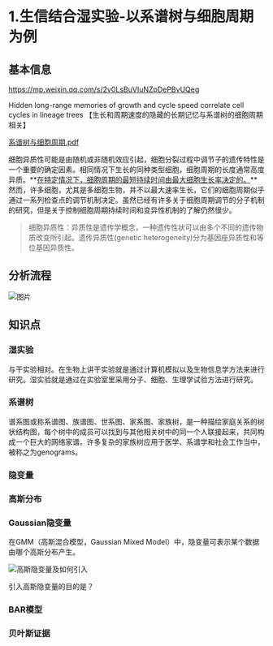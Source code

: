 # 1.生信结合湿实验-以系谱树与细胞周期为例

## 基本信息

https://mp.weixin.qq.com/s/2v0LsBuVIuNZpDePBvUQeg

Hidden long-range memories of growth and cycle speed correlate cell cycles in lineage trees 【生长和周期速度的隐藏的长期记忆与系谱树的细胞周期相关】

 [系谱树与细胞周期.pdf](../Documents/Typora/系谱树与细胞周期.pdf) 

细胞异质性可能是由随机或非随机效应引起，细胞分裂过程中调节子的遗传特性是一个重要的确定因素。相同情况下生长的同种类型细胞，细胞周期的长度通常高度异质。**<u>在特定情况下，细胞周期的最短持续时间由最大细胞生长率决定的。</u>**然而，许多细胞，尤其是多细胞生物，并不以最大速率生长，它们的细胞周期似乎通过一系列检查点的调节机制决定。虽然已经有许多关于细胞周期调节的分子机制的研究，但是关于控制细胞周期持续时间和变异性机制的了解仍然很少。

> 细胞异质性：异质性是遗传学概念，一种遗传性状可以由多个不同的遗传物质改变所引起。遗传异质性(genetic heterogeneity)分为基因座异质性和等位基因异质性。

## 分析流程

![图片](/Users/user/Documents/Typora/生信结合湿实验.jpeg)

## 知识点

### 湿实验

与干实验相对。在生物上讲干实验就是通过计算机模拟以及生物信息学方法来进行研究。湿实验就是通过在实验室里采用分子、细胞、生理学试验方法进行研究。

### 系谱树

谱系图或称系谱图、族谱图、世系图、家系图、家族树，是一种描绘家庭关系的树状结构图，每个树中的成员可以找到与其他相关树中的同一个人联接起来，共同构成一个巨大的网络家谱。许多复杂的家族树应用于医学、系谱学和社会工作当中，被称之为genograms。

### 隐变量



### 高斯分布



### Gaussian隐变量

在GMM（高斯混合模型，Gaussian Mixed Model）中，隐变量可表示某个数据由哪个高斯分布产生。

![高斯隐变量及如何引入](/Users/user/Documents/Typora/高斯隐变量及如何引入.jpg)

引入高斯隐变量的目的是？



### BAR模型



### 贝叶斯证据



